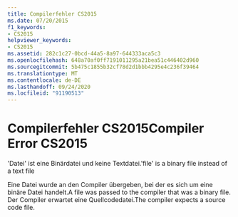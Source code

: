 ```yaml
---
title: Compilerfehler CS2015
ms.date: 07/20/2015
f1_keywords:
- CS2015
helpviewer_keywords:
- CS2015
ms.assetid: 282c1c27-0bcd-44a5-8a97-644333aca5c3
ms.openlocfilehash: 648a70af0ff7191011295a21bea51c446402d960
ms.sourcegitcommit: 5b475c1855b32cf78d2d1bbb4295e4c236f39464
ms.translationtype: MT
ms.contentlocale: de-DE
ms.lasthandoff: 09/24/2020
ms.locfileid: "91190513"
---
```

# <a name="compiler-error-cs2015"></a><span data-ttu-id="dfd89-102">Compilerfehler CS2015</span><span class="sxs-lookup"><span data-stu-id="dfd89-102">Compiler Error CS2015</span></span>

<span data-ttu-id="dfd89-103">'Datei' ist eine Binärdatei und keine Textdatei.</span><span class="sxs-lookup"><span data-stu-id="dfd89-103">'file' is a binary file instead of a text file</span></span>  
  
 <span data-ttu-id="dfd89-104">Eine Datei wurde an den Compiler übergeben, bei der es sich um eine binäre Datei handelt.</span><span class="sxs-lookup"><span data-stu-id="dfd89-104">A file was passed to the compiler that was a binary file.</span></span> <span data-ttu-id="dfd89-105">Der Compiler erwartet eine Quellcodedatei.</span><span class="sxs-lookup"><span data-stu-id="dfd89-105">The compiler expects a source code file.</span></span>
